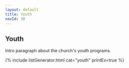 ```yaml
---
layout: default
title: Youth
navId: 30
---
```


## Youth

Intro paragraph about the church's youth programs.

<div class="separator"></div>

{% include listGenerator.html cat="youth" printEx=true %}
